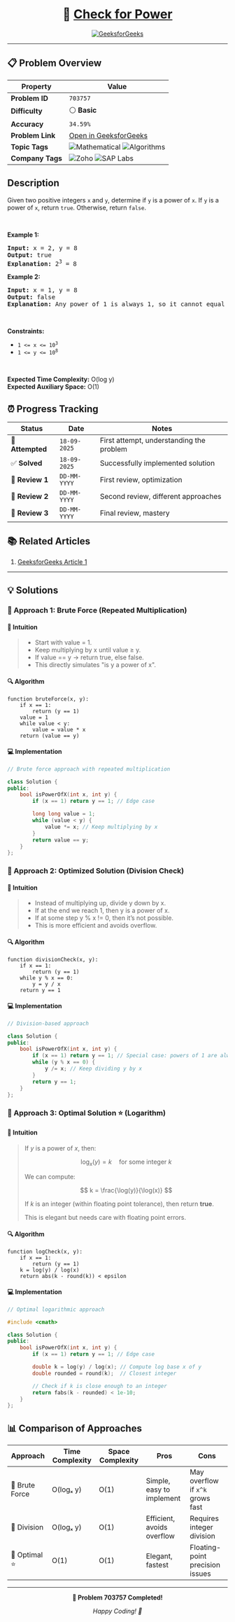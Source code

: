 <div align="center">

# 🧠 [Check for Power](https://www.geeksforgeeks.org/problems/check-if-a-number-is-power-of-another-number5442/1)

[![GeeksforGeeks](https://img.shields.io/badge/GeeksforGeeks-Problem-0F9D58?style=for-the-badge&logo=geeksforgeeks&logoColor=white)](https://www.geeksforgeeks.org/problems/check-if-a-number-is-power-of-another-number5442/1)

</div>

---

## 📋 Problem Overview

| Property         | Value                                                                                                                                                             |
| ---------------- | ----------------------------------------------------------------------------------------------------------------------------------------------------------------- |
| **Problem ID**   | `703757`                                                                                                                                                          |
| **Difficulty**   | ⚪ **Basic**                                                                                                                                                      |
| **Accuracy**     | `34.59%`                                                                                                                                                          |
| **Problem Link** | [Open in GeeksforGeeks](https://www.geeksforgeeks.org/problems/check-if-a-number-is-power-of-another-number5442/1)                                                |
| **Topic Tags**   | ![Mathematical](https://img.shields.io/badge/-Mathematical-blue?style=flat-square) ![Algorithms](https://img.shields.io/badge/-Algorithms-blue?style=flat-square) |
| **Company Tags** | ![Zoho](https://img.shields.io/badge/-Zoho-orange?style=flat-square) ![SAP Labs](https://img.shields.io/badge/-SAP%20Labs-orange?style=flat-square)               |

## Description

<!-- description:start -->

<p>Given two positive integers <code>x</code> and <code>y</code>, determine if <code>y</code> is a power of <code>x</code>. If <code>y</code> is a power of <code>x</code>, return <code>true</code>. Otherwise, return <code>false</code>.</p>

<p>&nbsp;</p>
<p><strong class="example">Example 1:</strong></p>

<pre>
<strong>Input:</strong> x = 2, y = 8
<strong>Output:</strong> true
<strong>Explanation:</strong> 2<sup>3</sup> = 8
</pre>

<p><strong class="example">Example 2:</strong></p>

<pre>
<strong>Input:</strong> x = 1, y = 8
<strong>Output:</strong> false
<strong>Explanation:</strong> Any power of 1 is always 1, so it cannot equal 8.
</pre>

<p>&nbsp;</p>
<p><strong>Constraints:</strong></p>

<ul>
  <li><code>1 &lt;= x &lt;= 10<sup>3</sup></code></li>
  <li><code>1 &lt;= y &lt;= 10<sup>8</sup></code></li>
</ul>

<p>&nbsp;</p>
<p><strong>Expected Time Complexity:</strong> O(log y)<br>
<strong>Expected Auxiliary Space:</strong> O(1)</p>
<!-- description:end -->

## ⏰ Progress Tracking

| Status           | Date         | Notes                                    |
| ---------------- | ------------ | ---------------------------------------- |
| 🎯 **Attempted** | `18-09-2025` | First attempt, understanding the problem |
| ✅ **Solved**    | `18-09-2025` | Successfully implemented solution        |
| 🔄 **Review 1**  | `DD-MM-YYYY` | First review, optimization               |
| 🔄 **Review 2**  | `DD-MM-YYYY` | Second review, different approaches      |
| 🔄 **Review 3**  | `DD-MM-YYYY` | Final review, mastery                    |

## 📚 Related Articles

1. [GeeksforGeeks Article 1](https://www.geeksforgeeks.org/check-if-a-number-is-power-of-another-number/)

---

## 💡 Solutions

### 🥉 Approach 1: Brute Force (Repeated Multiplication)

#### 📝 Intuition

> - Start with value = 1.
> - Keep multiplying by x until value ≥ y.
> - If value == y → return true, else false.
> - This directly simulates "is y a power of x".

#### 🔍 Algorithm

```pseudo
function bruteForce(x, y):
    if x == 1:
        return (y == 1)
    value = 1
    while value < y:
        value = value * x
    return (value == y)
```

#### 💻 Implementation

```cpp
// Brute force approach with repeated multiplication

class Solution {
public:
    bool isPowerOfX(int x, int y) {
        if (x == 1) return y == 1; // Edge case

        long long value = 1;
        while (value < y) {
            value *= x; // Keep multiplying by x
        }
        return value == y;
    }
};
```

### 🥈 Approach 2: Optimized Solution (Division Check)

#### 📝 Intuition

> - Instead of multiplying up, divide y down by x.
> - If at the end we reach 1, then y is a power of x.
> - If at some step y % x != 0, then it’s not possible.
> - This is more efficient and avoids overflow.

#### 🔍 Algorithm

```pseudo
function divisionCheck(x, y):
    if x == 1:
        return (y == 1)
    while y % x == 0:
        y = y / x
    return y == 1
```

#### 💻 Implementation

```cpp
// Division-based approach

class Solution {
public:
    bool isPowerOfX(int x, int y) {
        if (x == 1) return y == 1; // Special case: powers of 1 are always 1
        while (y % x == 0) {
            y /= x; // Keep dividing y by x
        }
        return y == 1;
    }
};
```

### 🥇 Approach 3: Optimal Solution ⭐ (Logarithm)

#### 📝 Intuition

> If $y$ is a power of $x$, then:
>
> $$
> \log_x(y) = k \quad \text{for some integer } k
> $$
>
> We can compute:
>
> $$
> k = \frac{\log(y)}{\log(x)}
> $$
>
> If $k$ is an integer (within floating point tolerance), then return **true**.
>
> This is elegant but needs care with floating point errors.

#### 🔍 Algorithm

```pseudo
function logCheck(x, y):
    if x == 1:
        return (y == 1)
    k = log(y) / log(x)
    return abs(k - round(k)) < epsilon
```

#### 💻 Implementation

```cpp
// Optimal logarithmic approach

#include <cmath>

class Solution {
public:
    bool isPowerOfX(int x, int y) {
        if (x == 1) return y == 1; // Edge case

        double k = log(y) / log(x); // Compute log base x of y
        double rounded = round(k);  // Closest integer

        // Check if k is close enough to an integer
        return fabs(k - rounded) < 1e-10;
    }
};
```

## 📊 Comparison of Approaches

| Approach       | Time Complexity | Space Complexity | Pros                       | Cons                             |
| -------------- | --------------- | ---------------- | -------------------------- | -------------------------------- |
| 🥉 Brute Force | O(logₓ y)       | O(1)             | Simple, easy to implement  | May overflow if `x^k` grows fast |
| 🥈 Division    | O(logₓ y)       | O(1)             | Efficient, avoids overflow | Requires integer division        |
| 🥇 Optimal ⭐  | O(1)            | O(1)             | Elegant, fastest           | Floating-point precision issues  |

---

<div align="center">

**🎯 Problem 703757 Completed!**

_Happy Coding! 🚀_

</div>
